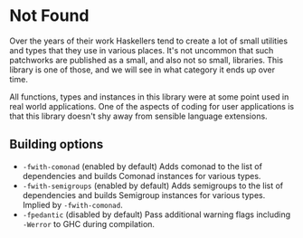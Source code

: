 Not Found
=========

Over the years of their work Haskellers tend to create a lot of small utilities
and types that they use in various places. It's not uncommon that such
patchworks are published as a small, and also not so small, libraries. This
library is one of those, and we will see in what category it ends up over time.

All functions, types and instances in this library were at some point used in
real world applications. One of the aspects of coding for user applications is
that this library doesn't shy away from sensible language extensions.


Building options
----------------

* `-fwith-comonad` (enabled by default)
  Adds comonad to the list of dependencies and builds Comonad instances for
  various types.
* `-fwith-semigroups` (enabled by default)
  Adds semigroups to the list of dependencies and builds Semigroup instances
  for various types. Implied by `-fwith-comonad`.
* `-fpedantic` (disabled by default)
  Pass additional warning flags including `-Werror` to GHC during compilation.
